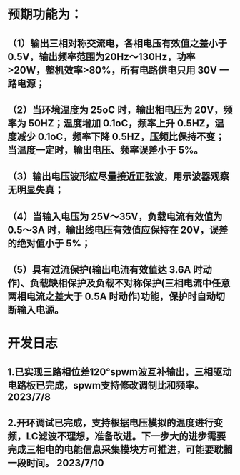 # 预期功能为：
## （1）输出三相对称交流电，各相电压有效值之差小于 0.5V，输出频率范围为20Hz～130Hz，功率>20W，整机效率>80%，所有电路供电只用 30V 一路电源；
## （2）当环境温度为 25oC 时，输出相电压为 20V，频率为 50HZ；温度增加 0.1oC，频率上升 0.5HZ，温度减少 0.1oC，频率下降 0.5HZ，压频比保持不变；当温度一定时，输出电压、频率误差小于 5%。
## （3）输出电压波形应尽量接近正弦波，用示波器观察无明显失真；
## （4）当输入电压为 25V～35V，负载电流有效值为 0.5～3A 时，输出线电压有效值应保持在 20V，误差的绝对值小于 5%；
## （5）具有过流保护(输出电流有效值达 3.6A 时动作)、负载缺相保护及负载不对称保护(三相电流中任意两相电流之差大于 0.5A 时动作)功能，保护时自动切断输入电源。
# 开发日志
## 1.已实现三路相位差120°spwm波互补输出，三相驱动电路板已完成，spwm支持修改调制比和频率。 2023/7/8
## 2.开环调试已完成，支持根据电压模拟的温度进行变频，LC滤波不理想，准备改进。下一步大的进步需要完成三相电的电能信息采集模块方可推进，可能要耽搁一段时间。 2023/7/10
